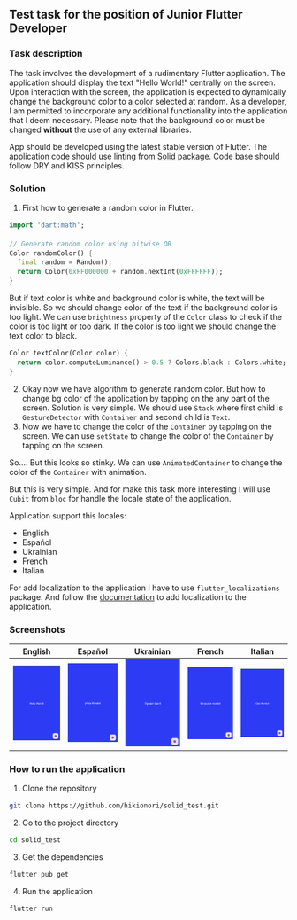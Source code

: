 ## Test task for the position of Junior Flutter Developer

### Task description
The task involves the development of a rudimentary Flutter application. The application should display the text "Hello World!" centrally on the screen. Upon interaction with the screen, the application is expected to dynamically change the background color to a color selected at random. As a developer, I am permitted to incorporate any additional functionality into the application that I deem necessary. Please note that the background color must be changed **without** the use of any external libraries.

App should be developed using the latest stable version of Flutter. The application code should use linting from [Solid](https://pub.dev/packages/solid_lints) package. Code base should follow DRY and KISS principles.

### Solution

1. First how to generate a random color in Flutter. 
```dart
import 'dart:math';

// Generate random color using bitwise OR
Color randomColor() {
  final random = Random();
  return Color(0xFF000000 + random.nextInt(0xFFFFFF));
}
```
But if text color is white and background color is white, the text will be invisible. So we should change color of the text if the background color is too light. We can use `brightness` property of the `Color` class to check if the color is too light or too dark. If the color is too light we should change the text color to black. 
```dart
Color textColor(Color color) {
  return color.computeLuminance() > 0.5 ? Colors.black : Colors.white;
}
```

2. Okay now we have algorithm to generate random color. But how to change bg color of the application by tapping on the any part of the screen. Solution is very simple. We should use `Stack` where first child is `GestureDetector` with `Container` and second child is `Text`.
3. Now we have to change the color of the `Container` by tapping on the screen. We can use `setState` to change the color of the `Container` by tapping on the screen.

So.... But this looks so stinky. We can use `AnimatedContainer` to change the color of the `Container` with animation. 

But this is very simple. And for make this task more interesting I will use `Cubit` from `bloc` for handle the locale state of the application.

Application support this locales:
- English
- Español
- Ukrainian
- French
- Italian

For add localization to the application I have to use `flutter_localizations` package. And follow the [documentation](https://flutter.dev/docs/development/accessibility-and-localization/internationalization) to add localization to the application.

### Screenshots
| English                        | Español                        | Ukrainian                        | French                        | Italian                        |
| ------------------------------ | ------------------------------ | -------------------------------- | ----------------------------- | ------------------------------ |
| ![English](screenshots/en.png) | ![Español](screenshots/es.png) | ![Ukrainian](screenshots/uk.png) | ![French](screenshots/fr.png) | ![Italian](screenshots/it.png) |

### How to run the application
1. Clone the repository
```bash
git clone https://github.com/hikionori/solid_test.git
```
2. Go to the project directory
```bash
cd solid_test
```
3. Get the dependencies
```bash
flutter pub get
```
4. Run the application
```bash
flutter run
```